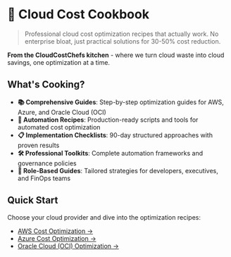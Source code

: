 # 🍳 Cloud Cost Cookbook

> Professional cloud cost optimization recipes that actually work. No enterprise bloat, just practical solutions for 30-50% cost reduction.

**From the CloudCostChefs kitchen** - where we turn cloud waste into cloud savings, one optimization at a time.

## What's Cooking?

- **📚 Comprehensive Guides**: Step-by-step optimization guides for AWS, Azure, and Oracle Cloud (OCI)
- **🤖 Automation Recipes**: Production-ready scripts and tools for automated cost optimization
- **📋 Implementation Checklists**: 90-day structured approaches with proven results
- **🛠️ Professional Toolkits**: Complete automation frameworks and governance policies
- **👥 Role-Based Guides**: Tailored strategies for developers, executives, and FinOps teams

## Quick Start

Choose your cloud provider and dive into the optimization recipes:
- [AWS Cost Optimization →](aws/)
- [Azure Cost Optimization →](azure/) 
- [Oracle Cloud (OCI) Optimization →](oci/)
